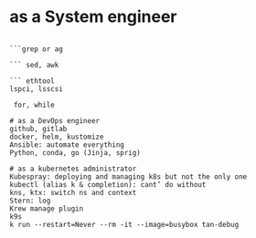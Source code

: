 # as a System engineer
``` tmux

```grep or ag

``` sed, awk

``` ethtool
lspci, lsscsi

 for, while

# as a DevOps engineer
github, gitlab
docker, helm, kustomize
Ansible: automate everything
Python, conda, go (Jinja, sprig)

# as a kubernetes administrator
Kubespray: deploying and managing k8s but not the only one
kubectl (alias k & completion): cant’ do without
kns, ktx: switch ns and context
Stern: log
Krew manage plugin
k9s
k run --restart=Never --rm -it --image=busybox tan-debug
